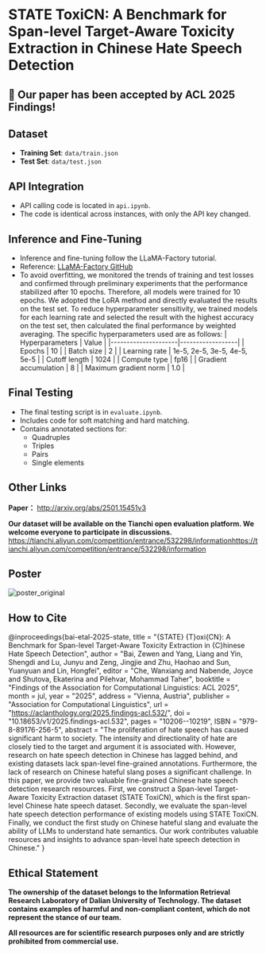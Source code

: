 # STATE ToxiCN: A Benchmark for Span-level Target-Aware Toxicity Extraction in Chinese Hate Speech Detection

## 🎉 Our paper has been accepted by ACL 2025 Findings!

## Dataset
- **Training Set**: `data/train.json`
- **Test Set**: `data/test.json`

## API Integration
- API calling code is located in `api.ipynb`.
- The code is identical across instances, with only the API key changed.

## Inference and Fine-Tuning
- Inference and fine-tuning follow the LLaMA-Factory tutorial.
- Reference: [LLaMA-Factory GitHub](https://github.com/hiyouga/LLaMA-Factory/blob/main/README_zh.md)
- To avoid overfitting, we monitored the trends of training and test losses and confirmed through preliminary experiments that the performance stabilized after 10 epochs. Therefore, all models were trained for 10 epochs. We adopted the LoRA method and directly evaluated the results on the test set. To reduce hyperparameter sensitivity, we trained models for each learning rate and selected the result with the highest accuracy on the test set, then calculated the final performance by weighted averaging. The specific hyperparameters used are as follows:
  | Hyperparameters     | Value            |
  |---------------------|------------------|
  | Epochs              | 10               |
  | Batch size          | 2                |
  | Learning rate       | 1e-5, 2e-5, 3e-5, 4e-5, 5e-5 |
  | Cutoff length       | 1024             |
  | Compute type        | fp16             |
  | Gradient accumulation | 8             |
  | Maximum gradient norm | 1.0            |

## Final Testing
- The final testing script is in `evaluate.ipynb`.
- Includes code for soft matching and hard matching.
- Contains annotated sections for:
  - Quadruples
  - Triples
  - Pairs
  - Single elements

## Other Links
**Paper：** http://arxiv.org/abs/2501.15451v3

**Our dataset will be available on the Tianchi open evaluation platform. We welcome everyone to participate in discussions.**
https://tianchi.aliyun.com/competition/entrance/532298/informationhttps://tianchi.aliyun.com/competition/entrance/532298/information

## Poster
![poster_original](https://github.com/user-attachments/assets/08c7048a-1dfe-42a9-b25b-dbdd5fe8f8f6)

## How to Cite
@inproceedings{bai-etal-2025-state,
    title = "{STATE} {T}oxi{CN}: A Benchmark for Span-level Target-Aware Toxicity Extraction in {C}hinese Hate Speech Detection",
    author = "Bai, Zewen  and
      Yang, Liang  and
      Yin, Shengdi  and
      Lu, Junyu  and
      Zeng, Jingjie  and
      Zhu, Haohao  and
      Sun, Yuanyuan  and
      Lin, Hongfei",
    editor = "Che, Wanxiang  and
      Nabende, Joyce  and
      Shutova, Ekaterina  and
      Pilehvar, Mohammad Taher",
    booktitle = "Findings of the Association for Computational Linguistics: ACL 2025",
    month = jul,
    year = "2025",
    address = "Vienna, Austria",
    publisher = "Association for Computational Linguistics",
    url = "https://aclanthology.org/2025.findings-acl.532/",
    doi = "10.18653/v1/2025.findings-acl.532",
    pages = "10206--10219",
    ISBN = "979-8-89176-256-5",
    abstract = "The proliferation of hate speech has caused significant harm to society. The intensity and directionality of hate are closely tied to the target and argument it is associated with. However, research on hate speech detection in Chinese has lagged behind, and existing datasets lack span-level fine-grained annotations. Furthermore, the lack of research on Chinese hateful slang poses a significant challenge. In this paper, we provide two valuable fine-grained Chinese hate speech detection research resources. First, we construct a Span-level Target-Aware Toxicity Extraction dataset (STATE ToxiCN), which is the first span-level Chinese hate speech dataset. Secondly, we evaluate the span-level hate speech detection performance of existing models using STATE ToxiCN. Finally, we conduct the first study on Chinese hateful slang and evaluate the ability of LLMs to understand hate semantics. Our work contributes valuable resources and insights to advance span-level hate speech detection in Chinese."
}


## Ethical Statement
**The ownership of the dataset belongs to the Information Retrieval Research Laboratory of Dalian University of Technology. The dataset contains examples of harmful and non-compliant content, which do not represent the stance of our team.**

**All resources are for scientific research purposes only and are strictly prohibited from commercial use.**
